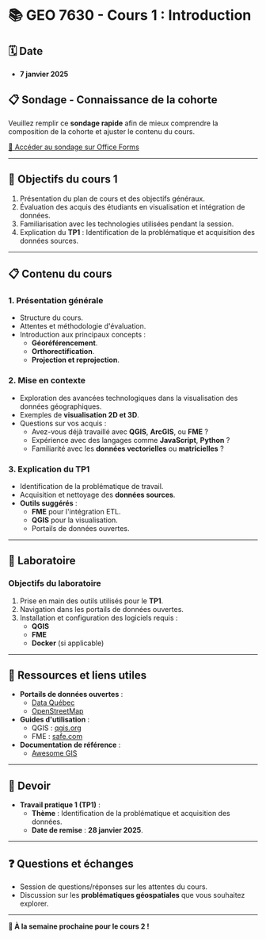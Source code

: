 # 📚 GEO 7630 - Cours 1 : Introduction

## 🗓️ Date
- **7 janvier 2025**

## 📋 Sondage - Connaissance de la cohorte

Veuillez remplir ce **sondage rapide** afin de mieux comprendre la composition de la cohorte et ajuster le contenu du cours.

[📝 Accéder au sondage sur Office Forms](https://forms.office.com/Pages/DesignPageV2.aspx?subpage=design&FormId=Gk7LEtpCHEmQ4Xp6l1NQb71XcEOenuFOjUSiC1Cu-_tURjNTRFVQVkUyRVFCUUhGSzJKWEI4QVFWUy4u&Token=77f61c34661d4b4b89b0dfe8708b831c)

---

## 🎯 Objectifs du cours 1
1. Présentation du plan de cours et des objectifs généraux.
2. Évaluation des acquis des étudiants en visualisation et intégration de données.
3. Familiarisation avec les technologies utilisées pendant la session.
4. Explication du **TP1** : Identification de la problématique et acquisition des données sources.

---

## 📋 Contenu du cours

### **1. Présentation générale**
- Structure du cours.
- Attentes et méthodologie d'évaluation.
- Introduction aux principaux concepts :
  - **Géoréférencement**.
  - **Orthorectification**.
  - **Projection et reprojection**.

### **2. Mise en contexte**
- Exploration des avancées technologiques dans la visualisation des données géographiques.
- Exemples de **visualisation 2D et 3D**.
- Questions sur vos acquis :
  - Avez-vous déjà travaillé avec **QGIS**, **ArcGIS**, ou **FME** ?
  - Expérience avec des langages comme **JavaScript**, **Python** ?
  - Familiarité avec les **données vectorielles** ou **matricielles** ?

### **3. Explication du TP1**
- Identification de la problématique de travail.
- Acquisition et nettoyage des **données sources**.
- **Outils suggérés** :
  - **FME** pour l'intégration ETL.
  - **QGIS** pour la visualisation.
  - Portails de données ouvertes.

---

## 🧪 Laboratoire
### **Objectifs du laboratoire**
1. Prise en main des outils utilisés pour le **TP1**.
2. Navigation dans les portails de données ouvertes.
3. Installation et configuration des logiciels requis :
   - **QGIS**
   - **FME**
   - **Docker** (si applicable)

---

## 📂 Ressources et liens utiles
- **Portails de données ouvertes** :
  - [Data Québec](https://www.donneesquebec.ca)
  - [OpenStreetMap](https://www.openstreetmap.org)
- **Guides d'utilisation** :
  - QGIS : [qgis.org](https://qgis.org)
  - FME : [safe.com](https://www.safe.com)
- **Documentation de référence** :
  - [Awesome GIS](https://github.com/sshuair/awesome-gis)

---

## 📝 Devoir
- **Travail pratique 1 (TP1)** : 
  - **Thème** : Identification de la problématique et acquisition des données.
  - **Date de remise** : **28 janvier 2025**.

---

## ❓ Questions et échanges
- Session de questions/réponses sur les attentes du cours.
- Discussion sur les **problématiques géospatiales** que vous souhaitez explorer.

---

**🚀 À la semaine prochaine pour le cours 2 !**
